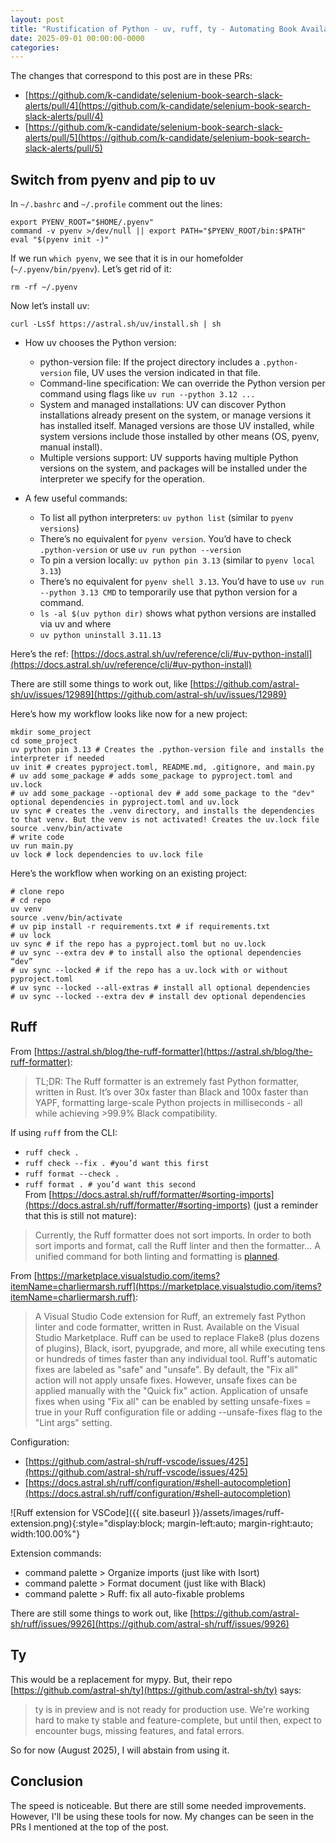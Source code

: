 ```yaml
---
layout: post
title: "Rustification of Python - uv, ruff, ty - Automating Book Availability Checks"
date: 2025-09-01 00:00:00-0000
categories: 
---
```


The changes that correspond to this post are in these PRs: 
- [https://github.com/k-candidate/selenium-book-search-slack-alerts/pull/4](https://github.com/k-candidate/selenium-book-search-slack-alerts/pull/4)
- [https://github.com/k-candidate/selenium-book-search-slack-alerts/pull/5](https://github.com/k-candidate/selenium-book-search-slack-alerts/pull/5)

## Switch from pyenv and pip to uv
In `~/.bashrc` and `~/.profile` comment out the lines:
```
export PYENV_ROOT="$HOME/.pyenv"
command -v pyenv >/dev/null || export PATH="$PYENV_ROOT/bin:$PATH"
eval "$(pyenv init -)"
```

If we run `which pyenv`, we see that it is in our homefolder (`~/.pyenv/bin/pyenv`). Let’s get rid of it:
```
rm -rf ~/.pyenv
```

Now let’s install uv:
```
curl -LsSf https://astral.sh/uv/install.sh | sh
```

- How uv chooses the Python version:
  - python-version file: If the project directory includes a `.python-version` file, UV uses the version indicated in that file.
  - Command-line specification: We can override the Python version per command using flags like `uv run --python 3.12 ...`
  - System and managed installations: UV can discover Python installations already present on the system, or manage versions it has installed itself. Managed versions are those UV installed, while system versions include those installed by other means (OS, pyenv, manual install).
  - Multiple versions support: UV supports having multiple Python versions on the system, and packages will be installed under the interpreter we specify for the operation.

- A few useful commands:
  - To list all python interpreters: `uv python list` (similar to `pyenv versions`)
  - There’s no equivalent for `pyenv version`. You’d have to check `.python-version` or use `uv run python --version`
  - To pin a version locally: `uv python pin 3.13` (similar to `pyenv local 3.13`)
  - There’s no equivalent for `pyenv shell 3.13`. You’d have to use `uv run --python 3.13 CMD` to temporarily use that python version for a command.
  - `ls -al $(uv python dir)` shows what python versions are installed via uv and where
  - `uv python uninstall 3.11.13`

Here’s the ref: [https://docs.astral.sh/uv/reference/cli/#uv-python-install](https://docs.astral.sh/uv/reference/cli/#uv-python-install) 

There are still some things to work out, like [https://github.com/astral-sh/uv/issues/12989](https://github.com/astral-sh/uv/issues/12989) 

Here’s how my workflow looks like now for a new project:
```
mkdir some_project
cd some_project
uv python pin 3.13 # Creates the .python-version file and installs the interpreter if needed
uv init # creates pyproject.toml, README.md, .gitignore, and main.py
# uv add some_package # adds some_package to pyproject.toml and uv.lock
# uv add some_package --optional dev # add some_package to the "dev" optional dependencies in pyproject.toml and uv.lock
uv sync # creates the .venv directory, and installs the dependencies to that venv. But the venv is not activated! Creates the uv.lock file
source .venv/bin/activate
# write code
uv run main.py
uv lock # lock dependencies to uv.lock file
```

Here’s the workflow when working on an existing project:
```
# clone repo
# cd repo
uv venv
source .venv/bin/activate
# uv pip install -r requirements.txt # if requirements.txt
# uv lock
uv sync # if the repo has a pyproject.toml but no uv.lock
# uv sync --extra dev # to install also the optional dependencies “dev”
# uv sync --locked # if the repo has a uv.lock with or without pyproject.toml
# uv sync --locked --all-extras # install all optional dependencies
# uv sync --locked --extra dev # install dev optional dependencies
```

## Ruff
From [https://astral.sh/blog/the-ruff-formatter](https://astral.sh/blog/the-ruff-formatter):
> TL;DR: The Ruff formatter is an extremely fast Python formatter, written in Rust. It’s over 30x faster than Black and 100x faster than YAPF, formatting large-scale Python projects in milliseconds - all while achieving >99.9% Black compatibility.

If using `ruff` from the CLI:
- `ruff check .`
- `ruff check --fix . #you’d want this first`
- `ruff format --check .` 
- `ruff format . # you’d want this second`  
From [https://docs.astral.sh/ruff/formatter/#sorting-imports](https://docs.astral.sh/ruff/formatter/#sorting-imports) (just a reminder that this is still not mature):
> Currently, the Ruff formatter does not sort imports. In order to both sort imports and format, call the Ruff linter and then the formatter…
A unified command for both linting and formatting is [planned](https://github.com/astral-sh/ruff/issues/8232).

From [https://marketplace.visualstudio.com/items?itemName=charliermarsh.ruff](https://marketplace.visualstudio.com/items?itemName=charliermarsh.ruff):
> A Visual Studio Code extension for Ruff, an extremely fast Python linter and code formatter, written in Rust. Available on the Visual Studio Marketplace.
Ruff can be used to replace Flake8 (plus dozens of plugins), Black, isort, pyupgrade, and more, all while executing tens or hundreds of times faster than any individual tool.
Ruff's automatic fixes are labeled as "safe" and "unsafe". By default, the "Fix all" action will not apply unsafe fixes. However, unsafe fixes can be applied manually with the "Quick fix" action. Application of unsafe fixes when using "Fix all" can be enabled by setting unsafe-fixes = true in your Ruff configuration file or adding --unsafe-fixes flag to the "Lint args" setting.

Configuration:
- [https://github.com/astral-sh/ruff-vscode/issues/425](https://github.com/astral-sh/ruff-vscode/issues/425)
- [https://docs.astral.sh/ruff/configuration/#shell-autocompletion](https://docs.astral.sh/ruff/configuration/#shell-autocompletion)

![Ruff extension for VSCode]({{ site.baseurl }}/assets/images/ruff-extension.png){:style="display:block; margin-left:auto; margin-right:auto; width:100.00%"}

Extension commands:
- command palette > Organize imports (just like with Isort)
- command palette > Format document (just like with Black)
- command palette > Ruff: fix all auto-fixable problems


There are still some things to work out, like [https://github.com/astral-sh/ruff/issues/9926](https://github.com/astral-sh/ruff/issues/9926)

## Ty
This would be a replacement for mypy.
But, their repo [https://github.com/astral-sh/ty](https://github.com/astral-sh/ty) says:
> ty is in preview and is not ready for production use.
We're working hard to make ty stable and feature-complete, but until then, expect to encounter bugs, missing features, and fatal errors.

So for now (August 2025), I will abstain from using it.

## Conclusion
The speed is noticeable. But there are still some needed improvements.  
However, I'll be using these tools for now. My changes can be seen in the PRs I mentioned at the top of the post.